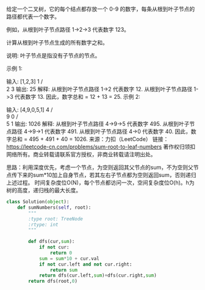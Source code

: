 给定一个二叉树，它的每个结点都存放一个 0-9 的数字，每条从根到叶子节点的路径都代表一个数字。

例如，从根到叶子节点路径 1->2->3 代表数字 123。

计算从根到叶子节点生成的所有数字之和。

说明: 叶子节点是指没有子节点的节点。

示例 1:

输入: [1,2,3]
    1
   / \
  2   3
输出: 25
解释:
从根到叶子节点路径 1->2 代表数字 12.
从根到叶子节点路径 1->3 代表数字 13.
因此，数字总和 = 12 + 13 = 25.
示例 2:

输入: [4,9,0,5,1]
    4
   / \
  9   0
 / \
5   1
输出: 1026
解释:
从根到叶子节点路径 4->9->5 代表数字 495.
从根到叶子节点路径 4->9->1 代表数字 491.
从根到叶子节点路径 4->0 代表数字 40.
因此，数字总和 = 495 + 491 + 40 = 1026.
来源：力扣（LeetCode）
链接：https://leetcode-cn.com/problems/sum-root-to-leaf-numbers
著作权归领扣网络所有。商业转载请联系官方授权，非商业转载请注明出处。

思路：利用深度优先，考虑一个节点，为空则返回其父节点的sum，不为空则父节点传下来的sum*10加上自身节点，若其左右子节点都为空则返回sum，否则递归上述过程。
时间复杂度位O(N)，每个节点都访问一次，空间复杂度位O(h)。h为树的高度，递归栈的最大长度。
```python
class Solution(object):
    def sumNumbers(self, root):
        """
        :type root: TreeNode
        :rtype: int
        """
        
        def dfs(cur,sum):
            if not cur:
                return 0
            sum = sum*10 + cur.val
            if not cur.left and not cur.right:
                return sum 
            return dfs(cur.left,sum)+dfs(cur.right,sum)
        return dfs(root,0)
```
